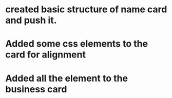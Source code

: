 # created basic structure of name card and push it.

# Added some css elements to the card for alignment

# Added all the element to the business card
